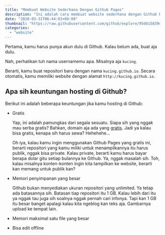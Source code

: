 ```yaml
---
title: "Membuat Website Sederhana Dengan Github Pages"
description: "Ini adalah cara membuat website sederhana dengan Github Pages"
date: "2020-03-31T06:44:03+08:00"
thumbnail: "https://raw.githubusercontent.com/github/explore/95db15839d9d404742e1dc3aebc83bc8ea42eb24/collections/github-pages-examples/github-pages-examples.png"
categories:
  - "website"
---
```


Pertama, kamu harus punya akun dulu di Github. Kalau belum ada, buat aja dulu.

Nah, perhatikan tuh nama usernamemu apa. Misalnya aja `kucing`.

Berarti, kamu buat repositori baru dengan nama `kucing.github.io`. Secara otomatis, kamu memiliki website dengan alamat `http://kucing.github.io`.

## Apa sih keuntungan hosting di Github?

Berikut ini adalah beberapa keuntungan jika kamu hosting di Github:

- Gratis

	Yap, ini adalah pamungkas dari segala sesuatu. Siapa sih yang nggak mau serba gratis? Bahkan, domain aja ada yang [gratis](/post/yuk-dapatkan-domain-gratis-js-dot-org/). Jadi ya kalau bisa gratis, kenapa sih harus sewa? Hehehehe...

	Oh iya, kalau kamu ingin menggunakan Github Pages yang gratis ini, berarti repositori yang kamu miliki untuk menampilkannya itu harus publik, nggak bisa private. Kalau private, berarti kamu harus bayar berapa dolar gitu setiap bulannya ke Github. Ya, nggak masalah sih. Toh, kalau misalnya konten-konten ingin kita tampilkan ke website, berarti kan memang untuk publik kan?

- Memori penyimpanan yang besar

	Github bukan menyediakan ukuran repositori yang unlimited. Ya tetap ada batasannya sih. Batasan tiap repositori itu 1 GB. Kalau lebih dari itu ya nggak tau juga sih soalnya nggak pernah cari infonya. Tapi kan 1 GB itu besar banget apalagi kalau kita ngeblog kan teks aja. Gambarnya upload ke tempat lain.

- Memori maksimal satu file yang besar
- Bisa edit offline